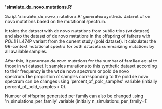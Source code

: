 <b>'simulate_de_novo_mutations.R' </b>

Script 'simulate_de_novo_mutations.R' generates synthetic dataset of de novo mutations based on the mutational spectrum. 

It takes the dataset with de novo mutations from public trios (wt dataset) and also the dataset of de novo mutations in the offspring of fathers with *POLD1* L474P variant from the current study (pold dataset). It calculates the 96-context mutational spectra for both datasets summarizing mutations by all available samples.

After this, it generates de novo mutations for the number of families equal to those in wt dataset. It samples mutations to this synthetic dataset according to their frequency in the wt de novo spectrum or pold de novo spectrum.The proportion of samples corresponding to the pold de novo spectrum can be changes using 'percent_of_pold_samples' variable (initially percent_of_pold_samples = 0).

Number of offspring generated per family can also be changed using 'n_simulations_per_family' variable (initially n_simulations_per_family=1)
